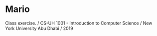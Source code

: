 # Mario
Class exercise. /
CS-UH 1001 - Introduction to Computer Science /
New York University Abu Dhabi /
2019

